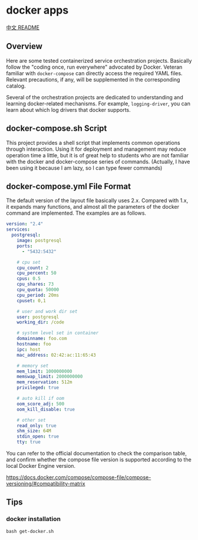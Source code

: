 # docker apps

[中文 README](README_zh.md)

## Overview

Here are some tested containerized service orchestration projects. Basically follow the "coding once, run everywhere" advocated by Docker. Veteran familiar with `docker-compose` can directly access the required YAML files. Relevant precautions, if any, will be supplemented in the corresponding catalog.

Several of the orchestration projects are dedicated to understanding and learning docker-related mechanisms. For example, `logging-driver`, you can learn about which log drivers that docker supports.

## docker-compose.sh Script

This project provides a shell script that implements common operations through interaction. Using it for deployment and management may reduce operation time a little, but it is of great help to students who are not familiar with the docker and docker-compose series of commands. (Actually, I have been using it because I am lazy, so I can type fewer commands)

## docker-compose.yml File Format

The default version of the layout file basically uses 2.x. Compared with 1.x, it expands many functions, and almost all the parameters of the docker command are implemented. The examples are as follows.

```yaml
version: "2.4"
services:
  postgresql:
    image: postgresql
    ports:
      - "5432:5432"

    # cpu set
    cpu_count: 2
    cpu_percent: 50
    cpus: 0.5
    cpu_shares: 73
    cpu_quota: 50000
    cpu_period: 20ms
    cpuset: 0,1

    # user and work dir set
    user: postgresql
    working_dir: /code

    # system level set in container
    domainname: foo.com
    hostname: foo
    ipc: host
    mac_address: 02:42:ac:11:65:43

    # memory set
    mem_limit: 1000000000
    memswap_limit: 2000000000
    mem_reservation: 512m
    privileged: true

    # auto kill if oom
    oom_score_adj: 500
    oom_kill_disable: true

    # other set
    read_only: true
    shm_size: 64M
    stdin_open: true
    tty: true
```
You can refer to the official documentation to check the comparison table, and confirm whether the compose file version is supported according to the local Docker Engine version.

https://docs.docker.com/compose/compose-file/compose-versioning/#compatibility-matrix

## Tips

### docker installation

```shell
bash get-docker.sh
```